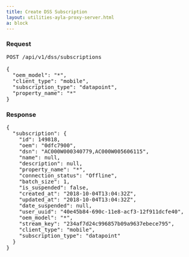 ```yaml
---
title: Create DSS Subscription
layout: utilities-ayla-proxy-server.html
a: block
---
```


### Request

<pre>
POST /api/v1/dss/subscriptions

{
  "oem_model": "*",
  "client_type": "mobile",
  "subscription_type": "datapoint",
  "property_name": "*"
}
</pre>

### Response

<pre>
{
  "subscription": {
    "id": 149818,
    "oem": "0dfc7900",
    "dsn": "AC000W000340779,AC000W005606115",
    "name": null,
    "description": null,
    "property_name": "*",
    "connection_status": "Offline",
    "batch_size": 1,
    "is_suspended": false,
    "created_at": "2018-10-04T13:04:32Z",
    "updated_at": "2018-10-04T13:04:32Z",
    "date_suspended": null,
    "user_uuid": "40e45b84-690c-11e8-acf3-12f911dcfe40",
    "oem_model": "*",
    "stream_key": "234af7d24c996857b09a9637ebece795",
    "client_type": "mobile",
    "subscription_type": "datapoint"
  }
}
</pre>
